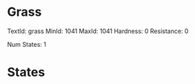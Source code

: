 # Grass
TextId: grass
MinId: 1041
MaxId: 1041
Hardness: 0
Resistance: 0

Num States: 1
# States
```

```